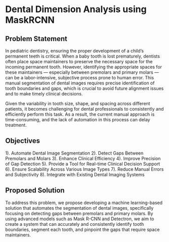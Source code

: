 # Dental Dimension Analysis using MaskRCNN

## Problem Statement
In pediatric dentistry, ensuring the proper development of a child’s permanent teeth is critical. When a baby tooth is lost prematurely, dentists often place space maintainers to preserve the necessary space for the incoming permanent tooth. However, identifying the appropriate spaces for these maintainers — especially between premolars and primary molars — can be a labor-intensive, subjective process prone to human error. This manual segmentation of dental images requires precise identification of tooth boundaries and gaps, which is crucial to avoid future alignment issues and to make timely clinical decisions.

Given the variability in tooth size, shape, and spacing across different patients, it becomes challenging for dental professionals to consistently and efficiently perform this task. As a result, the current manual approach is time-consuming, and the lack of automation in this process can delay treatment.

## Objectives

1). Automate Dental Image Segmentation
2). Detect Gaps Between Premolars and Molars
3). Enhance Clinical Efficiency
4). Improve Precision of Gap Detection
5). Provide a Tool for Real-time Clinical Decision Support
6). Ensure Scalability Across Various Image Types
7). Reduce Manual Errors and Subjectivity
8). Integrate with Existing Dental Imaging Systems

## Proposed Solution

To address this problem, we propose developing a machine learning-based solution that automates the segmentation of dental images, specifically focusing on detecting gaps between premolars and primary molars. By using advanced models such as Mask R-CNN and Detectron, we aim to create a system that can accurately and consistently identify tooth boundaries, segment each tooth, and pinpoint the gaps that require space maintainers.

